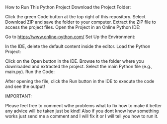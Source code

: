 How to Run This Python Project
Download the Project Folder:

Click the green Code button at the top right of this repository.
Select Download ZIP and save the folder to your computer.
Extract the ZIP file to access the project files.
Open the Project in an Online Python IDE:

Go to https://www.online-python.com/
Set Up the Environment:

In the IDE, delete the default content inside the editor.
Load the Python Project:

Click on the Open button in the IDE.
Browse to the folder where you downloaded and extracted the project.
Select the main Python file (e.g., main.py).
Run the Code:

After opening the file, click the Run button in the IDE to execute the code and see the output!

IMPORTANT:

Please feel free to comment wthe problems what to fix how to make it better any advice will be taken just be kind!
Also if you dont know how something works just send me a comment and I will fix it or I will tell you how to run it.
